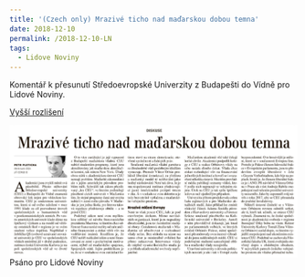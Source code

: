 ```yaml
---
title: '(Czech only) Mrazivé ticho nad maďarskou dobou temna'
date: 2018-12-10
permalink: /2018-12-10-LN
tags:
  - Lidove Noviny
---
```


Komentář k přesunutí Středoevropské Univerzity z Budapešti do Vídně pro Lidové Noviny.

[Vyšší rozlišení](/images/LNclanek.PNG)

<img src="/images/LN clanek.PNG"
     alt="LN clanek"
     style="float: left; margin-right: 10px;" />
     
Psáno pro Lidové Noviny
